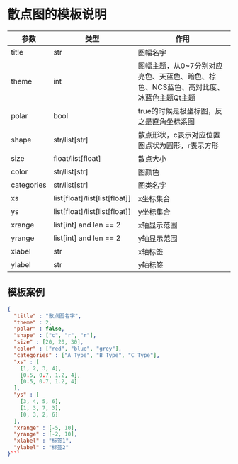 # 散点图的模板说明
| 参数         | 类型                            | 作用                                             |
|------------|-------------------------------|------------------------------------------------|
| title      | str                           | 图幅名字                                           |
| theme      | int                           | 图幅主题，从0~7分别对应亮色、天蓝色、暗色、棕色、NCS蓝色、高对比度、冰蓝色主题Qt主题 |
| polar      | bool                          | true的时候是极坐标图，反之是直角坐标系图                         |
| shape      | str/list[str]                 | 散点形状，c表示对应位置图点状为圆形，r表示方形                       |
| size       | float/list[float]             | 散点大小                                           |
| color      | str/list[str]                 | 图颜色                                            |
| categories | str/list[str]                 | 图类名字                                           |
| xs         | list[float]/list[list[float]] | x坐标集合                                          |
| ys         | list[float]/list[list[float]] | y坐标集合                                          |
| xrange     | list[int] and len == 2        | x轴显示范围                                         |
| yrange     | list[int] and len == 2        | y轴显示范围                                         |
| xlabel     | str                           | x轴标签                                           |
| ylabel     | str                           | y轴标签                                           |


## 模板案例
```json
{
  "title" : "散点图名字",
  "theme" : 2,
  "polar" : false,
  "shape" : ["c", "r", "r"],
  "size" : [20, 20, 30],
  "color" : ["red", "blue", "grey"],
  "categories" : ["A Type", "B Type", "C Type"],
  "xs" : [
    [1, 2, 3, 4],
    [0.5, 0.7, 1.2, 4],
    [0.5, 0.7, 1.2, 4]
  ],
  "ys" : [
    [3, 4, 5, 6],
    [1, 3, 7, 3],
    [0, 3, 2, 6]
  ],
  "xrange" : [-5, 10],
  "yrange" : [-2, 10],
  "xlabel" : "标签1",
  "ylabel" : "标签2"
}```